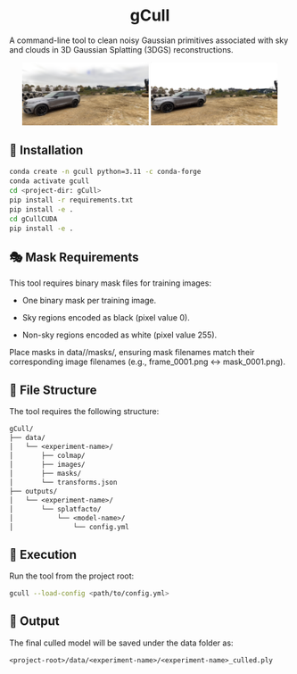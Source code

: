 <h1 align="center">gCull</h1>

A command-line tool to clean noisy Gaussian primitives associated with sky and clouds in 3D Gaussian Splatting (3DGS) reconstructions.

<p align="center">
  <img src="images/car_og.png" alt="Original 3DGS Reconstruction" width="45%" />
  <img src="images/car_cull.png" alt="Culled 3DGS Model" width="45%" />
</p>

## 💾 Installation

```bash
conda create -n gcull python=3.11 -c conda-forge
conda activate gcull
cd <project-dir: gCull>
pip install -r requirements.txt
pip install -e .
cd gCullCUDA
pip install -e .
```

## 🎭 Mask Requirements

This tool requires binary mask files for training images:

- One binary mask per training image.

- Sky regions encoded as black (pixel value 0).

 - Non-sky regions encoded as white (pixel value 255).

Place masks in data/<experiment-name>/masks/, ensuring mask filenames match their corresponding image filenames (e.g., frame_0001.png ↔ mask_0001.png).

## 📂 File Structure

The tool requires the following structure:

```text
gCull/
├── data/
│   └── <experiment-name>/
│       ├── colmap/
│       ├── images/
│       ├── masks/
│       └── transforms.json
├── outputs/
│   └── <experiment-name>/
│       └── splatfacto/
│           └── <model-name>/
│               └── config.yml
```

## 🚀 Execution

Run the tool from the project root:

```bash
gcull --load-config <path/to/config.yml>
```

## 📁 Output

The final culled model will be saved under the data folder as:

```
<project-root>/data/<experiment-name>/<experiment-name>_culled.ply
```

